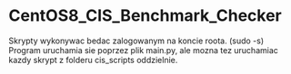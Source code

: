 # CentOS8_CIS_Benchmark_Checker
Skrypty wykonywac bedac zalogowanym na koncie roota. (sudo -s)
Program uruchamia sie poprzez plik main.py, ale mozna tez uruchamiac kazdy skrypt z folderu cis_scripts oddzielnie.
